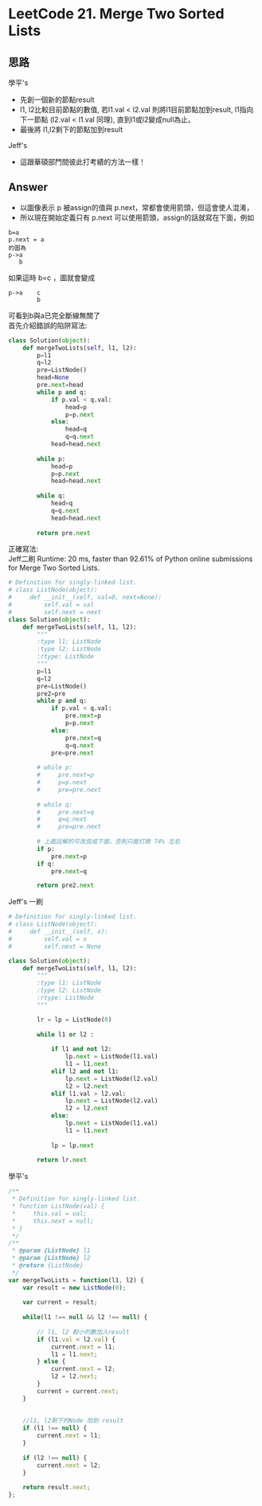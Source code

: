 # LeetCode 21. Merge Two Sorted Lists

## 思路
學平's
* 先創一個新的節點result
* l1, l2比較目前節點的數值, 若l1.val < l2.val 則將l1目前節點加到result, l1指向下一節點 (l2.val < l1.val 同理), 直到l1或l2變成null為止。
* 最後將 l1,l2剩下的節點加到result

Jeff's
* 這跟華碩部門間彼此打考績的方法一樣！

## Answer
* 以圖像表示 p 被assign的值與 p.next，常都會使用箭頭，但這會使人混淆，
* 所以現在開始定義只有 p.next 可以使用箭頭，assign的話就寫在下面，例如
```
b=a
p.next = a
的圖為
p->a
   b 
```
如果這時 b=c ，圖就會變成
```
p->a    c
        b
```
可看到b與a已完全斷線無關了\
首先介紹錯誤的陷阱寫法:
```python
class Solution(object):
    def mergeTwoLists(self, l1, l2):
        p=l1
        q=l2
        pre=ListNode()
        head=None
        pre.next=head
        while p and q:
            if p.val < q.val:
                head=p
                p=p.next
            else:
                head=q
                q=q.next
            head=head.next
            
        while p:
            head=p
            p=p.next
            head=head.next
        
        while q:
            head=q
            q=q.next
            head=head.next
            
        return pre.next
```      

正確寫法:\
Jeff二刷
Runtime: 20 ms, faster than 92.61% of Python online submissions for Merge Two Sorted Lists.
```python
# Definition for singly-linked list.
# class ListNode(object):
#     def __init__(self, val=0, next=None):
#         self.val = val
#         self.next = next
class Solution(object):
    def mergeTwoLists(self, l1, l2):
        """
        :type l1: ListNode
        :type l2: ListNode
        :rtype: ListNode
        """
        p=l1
        q=l2
        pre=ListNode()
        pre2=pre
        while p and q:
            if p.val < q.val:
                pre.next=p
                p=p.next
            else:
                pre.next=q
                q=q.next
            pre=pre.next
            
        # while p:
        #     pre.next=p
        #     p=p.next
        #     pre=pre.next
        
        # while q:
        #     pre.next=q
        #     q=q.next
        #     pre=pre.next
            
        # 上面註解的可改良成下面，否則只能打敗 74% 左右
        if p:
            pre.next=p
        if q:
            pre.next=q

        return pre2.next
```

Jeff's 一刷
```python
# Definition for singly-linked list.
# class ListNode(object):
#     def __init__(self, x):
#         self.val = x
#         self.next = None

class Solution(object):
    def mergeTwoLists(self, l1, l2):
        """
        :type l1: ListNode
        :type l2: ListNode
        :rtype: ListNode
        """

        lr = lp = ListNode(0)
        
        while l1 or l2 :
            
            if l1 and not l2:
                lp.next = ListNode(l1.val)
                l1 = l1.next
            elif l2 and not l1:
                lp.next = ListNode(l2.val)
                l2 = l2.next
            elif l1.val > l2.val:
                lp.next = ListNode(l2.val)
                l2 = l2.next
            else:
                lp.next = ListNode(l1.val)
                l1 = l1.next
                
            lp = lp.next
            
        return lr.next
```
學平's
```javascript
/**
 * Definition for singly-linked list.
 * function ListNode(val) {
 *     this.val = val;
 *     this.next = null;
 * }
 */
/**
 * @param {ListNode} l1
 * @param {ListNode} l2
 * @return {ListNode}
 */
var mergeTwoLists = function(l1, l2) {
    var result = new ListNode(0);
    
    var current = result;
    
    while(l1 !== null && l2 !== null) {
        
        // l1, l2 較小的數加入result
        if (l1.val < l2.val) {
            current.next = l1;
            l1 = l1.next;
        } else {
            current.next = l2;
            l2 = l2.next;
        }
        current = current.next;
    }
    
    
    //l1, l2剩下的Node 加到 result
    if (l1 !== null) {
        current.next = l1;
    }
    
    if (l2 !== null) {
        current.next = l2;
    }
    
    return result.next;
};
```